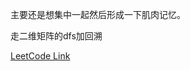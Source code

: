 主要还是想集中一起然后形成一下肌肉记忆。  

走二维矩阵的dfs加回溯

[LeetCode Link](https://leetcode.com/problems/unique-paths-iii/)